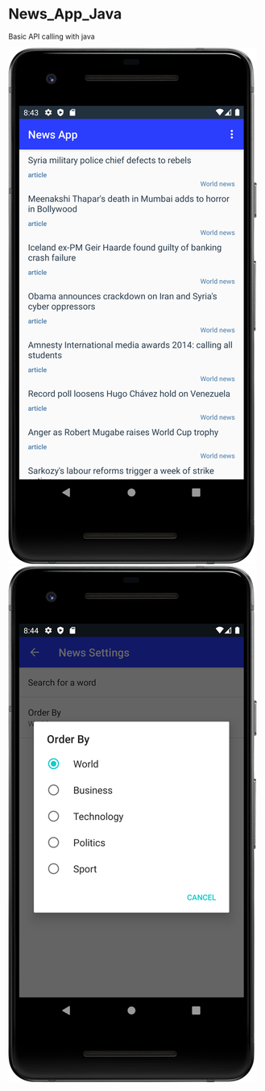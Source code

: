# News_App_Java
Basic API calling with java


![alt text](https://github.com/Joshuailuma/News_App_Java/blob/master/Screenshot_1.png?raw=true)
![alt text](https://github.com/Joshuailuma/News_App_Java/blob/master/Screenshot_2.png?raw=true)
